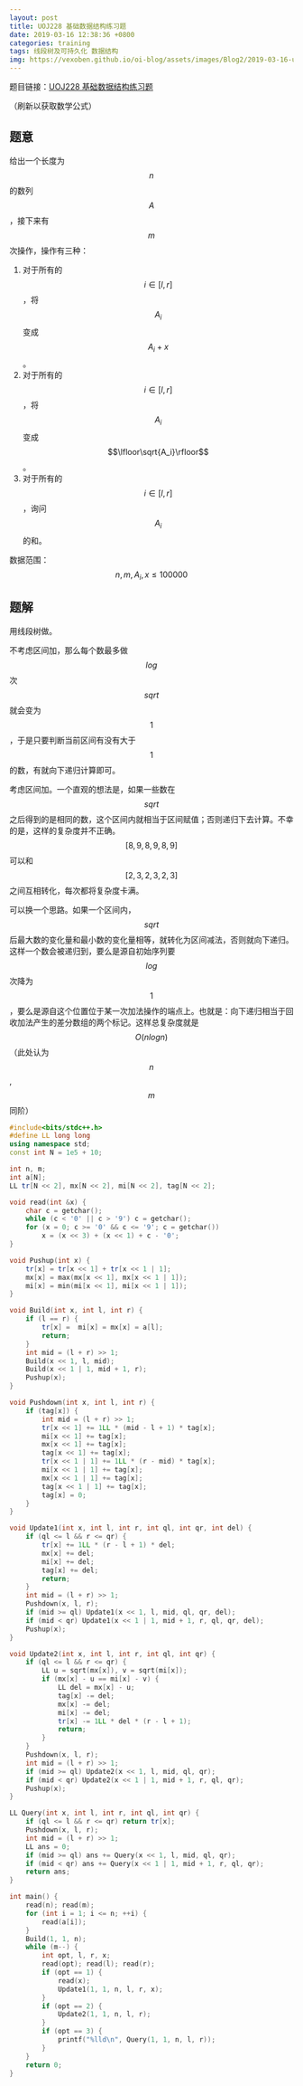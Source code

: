 ```yaml
---
layout: post
title: UOJ228 基础数据结构练习题
date: 2019-03-16 12:38:36 +0800
categories: training
tags: 线段树及可持久化 数据结构
img: https://vexoben.github.io/oi-blog/assets/images/Blog2/2019-03-16-uoj228-基础数据结构练习题.png
---
```


题目链接：[UOJ228 基础数据结构练习题][100]

（刷新以获取数学公式）

## **题意**

给出一个长度为 $$n$$ 的数列 $$A$$，接下来有 $$m$$ 次操作，操作有三种：

1. 对于所有的 $$i∈[l,r]$$，将 $$A_i$$ 变成 $$A_i+x$$。
2. 对于所有的 $$i∈[l,r]$$，将 $$A_i$$ 变成 $$\lfloor\sqrt{A_i}\rfloor​$$。
3. 对于所有的 $$i∈[l,r]$$，询问 $$A_i$$ 的和。

数据范围：$$n,m,A_i,x≤100000$$

## **题解**

用线段树做。

不考虑区间加，那么每个数最多做$$log$$次$$sqrt$$就会变为$$1$$，于是只要判断当前区间有没有大于$$1$$的数，有就向下递归计算即可。

考虑区间加。一个直观的想法是，如果一些数在$$sqrt$$之后得到的是相同的数，这个区间内就相当于区间赋值；否则递归下去计算。不幸的是，这样的复杂度并不正确。$$[8,9,8,9,8,9]$$可以和$$[2,3,2,3,2,3]$$之间互相转化，每次都将复杂度卡满。

可以换一个思路。如果一个区间内，$$sqrt$$后最大数的变化量和最小数的变化量相等，就转化为区间减法，否则就向下递归。这样一个数会被递归到，要么是源自初始序列要$$log$$次降为$$1$$，要么是源自这个位置位于某一次加法操作的端点上。也就是：向下递归相当于回收加法产生的差分数组的两个标记。这样总复杂度就是$$O(nlogn)$$（此处认为$$n$$,$$m$$同阶）

```cpp
#include<bits/stdc++.h>
#define LL long long
using namespace std;
const int N = 1e5 + 10;

int n, m;
int a[N];
LL tr[N << 2], mx[N << 2], mi[N << 2], tag[N << 2];

void read(int &x) {
	char c = getchar();
	while (c < '0' || c > '9') c = getchar();
	for (x = 0; c >= '0' && c <= '9'; c = getchar())
		x = (x << 3) + (x << 1) + c - '0';
}

void Pushup(int x) {
	tr[x] = tr[x << 1] + tr[x << 1 | 1];
	mx[x] = max(mx[x << 1], mx[x << 1 | 1]);
	mi[x] = min(mi[x << 1], mi[x << 1 | 1]);
}

void Build(int x, int l, int r) {
	if (l == r) {
		tr[x] =  mi[x] = mx[x] = a[l];
		return;
	}
	int mid = (l + r) >> 1;
	Build(x << 1, l, mid);
	Build(x << 1 | 1, mid + 1, r);
	Pushup(x);
}

void Pushdown(int x, int l, int r) {
	if (tag[x]) {
		int mid = (l + r) >> 1;
		tr[x << 1] += 1LL * (mid - l + 1) * tag[x];
		mi[x << 1] += tag[x];
		mx[x << 1] += tag[x];
		tag[x << 1] += tag[x];
		tr[x << 1 | 1] += 1LL * (r - mid) * tag[x];
		mi[x << 1 | 1] += tag[x];
		mx[x << 1 | 1] += tag[x];
		tag[x << 1 | 1] += tag[x];
		tag[x] = 0;
	}
}

void Update1(int x, int l, int r, int ql, int qr, int del) {
	if (ql <= l && r <= qr) {
		tr[x] += 1LL * (r - l + 1) * del;
		mx[x] += del;
		mi[x] += del;
		tag[x] += del;
		return;
	}
	int mid = (l + r) >> 1;
	Pushdown(x, l, r);
	if (mid >= ql) Update1(x << 1, l, mid, ql, qr, del);
	if (mid < qr) Update1(x << 1 | 1, mid + 1, r, ql, qr, del);
	Pushup(x);
}

void Update2(int x, int l, int r, int ql, int qr) {
	if (ql <= l && r <= qr) {
		LL u = sqrt(mx[x]), v = sqrt(mi[x]);
		if (mx[x] - u == mi[x] - v) {
			LL del = mx[x] - u;
			tag[x] -= del;
			mx[x] -= del;
			mi[x] -= del;
			tr[x] -= 1LL * del * (r - l + 1);
			return;
		}
	}
	Pushdown(x, l, r);
	int mid = (l + r) >> 1;
	if (mid >= ql) Update2(x << 1, l, mid, ql, qr);
	if (mid < qr) Update2(x << 1 | 1, mid + 1, r, ql, qr);
	Pushup(x);
}

LL Query(int x, int l, int r, int ql, int qr) {
	if (ql <= l && r <= qr) return tr[x];
	Pushdown(x, l, r);
	int mid = (l + r) >> 1;
	LL ans = 0;
	if (mid >= ql) ans += Query(x << 1, l, mid, ql, qr);
	if (mid < qr) ans += Query(x << 1 | 1, mid + 1, r, ql, qr);
	return ans;
}

int main() {
	read(n); read(m);
	for (int i = 1; i <= n; ++i) {
		read(a[i]);
	}
	Build(1, 1, n);
	while (m--) {
		int opt, l, r, x;
		read(opt); read(l); read(r);
		if (opt == 1) {
			read(x);
			Update1(1, 1, n, l, r, x);
		}
		if (opt == 2) {
			Update2(1, 1, n, l, r);
		}
		if (opt == 3) {
			printf("%lld\n", Query(1, 1, n, l, r));
		}
	}
	return 0;
}
```



[100]: http://uoj.ac/problem/228